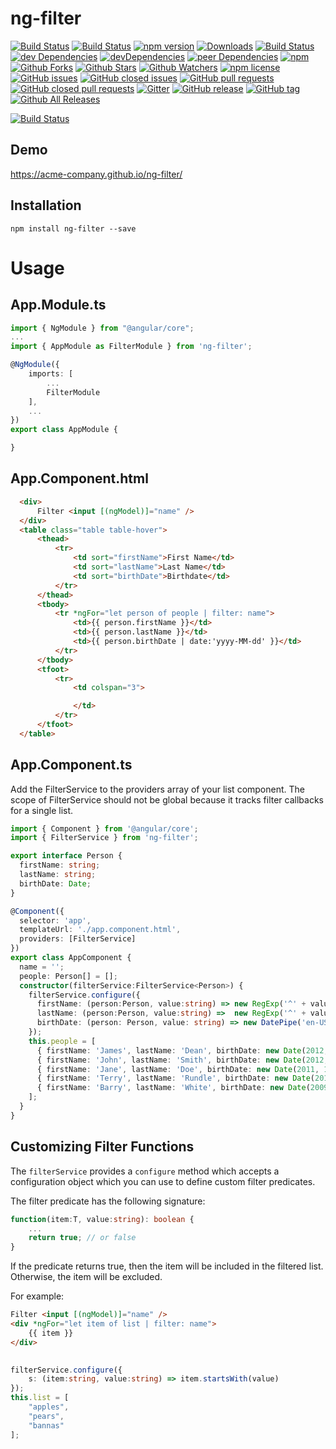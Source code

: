 # ng-filter  

[![Build Status](https://travis-ci.org/acme-company/ng-filter.svg?branch=master)](https://travis-ci.org/acme-company/ng-filter) [![Build Status](https://ci.appveyor.com/api/projects/status/2h0bkhhh1s3bi40q/branch/master?svg=true)](https://ci.appveyor.com/project/pixelbits-mk/ng-filter/branch/master) [![npm version](https://badge.fury.io/js/ng-filter.svg)](https://badge.fury.io/js/ng-filter) [![Downloads](http://img.shields.io/npm/dm/ng-filter.svg)](https://npmjs.org/package/ng-filter) [![Build Status](https://saucelabs.com/buildstatus/pixelbits-mk)](https://saucelabs.com/beta/builds/69fc3e3ba2554ec0bc418423766b381f) [![dev Dependencies](https://david-dm.org/acme-company/ng-filter.svg)](https://david-dm.org/acme-company/ng-filter) [![devDependencies](https://david-dm.org/acme-company/ng-filter/dev-status.svg)](https://david-dm.org/acme-company/ng-filter?type=dev) [![peer Dependencies](https://img.shields.io/david/peer/acme-company/ng-filter.svg)](https://github.com/acme-company/ng-filter.git) [![npm](https://img.shields.io/npm/v/ng-filter.svg)](https://www.npmjs.com/package/ng-filter)  [![Github Forks](https://img.shields.io/github/forks/acme-company/ng-filter.svg?style=social&label=Fork)](https://github.com/acme-company/ng-filter) [![Github Stars](https://img.shields.io/github/stars/acme-company/ng-filter.svg?style=social&label=Star)](https://github.com/acme-company/ng-filter) [![Github Watchers](https://img.shields.io/github/watchers/acme-company/ng-filter.svg?style=social&label=Watch)](https://github.com/acme-company/ng-filter) [![npm license](https://img.shields.io/npm/l/ng-filter.svg)](https://www.npmjs.com/package/ng-filter) [![GitHub issues](https://img.shields.io/github/issues/acme-company/ng-filter.svg)](https://github.com/acme-company/ng-filter/issues) [![GitHub closed issues](https://img.shields.io/github/issues-closed/acme-company/ng-filter.svg)](https://github.com/acme-company/ng-filter/issues?q=is%3Aissue+is%3Aclosed) [![GitHub pull requests](https://img.shields.io/github/issues-pr/acme-company/ng-filter.svg)](https://github.com/acme-company/ng-filter/pulls) [![GitHub closed pull requests](https://img.shields.io/github/issues-pr-closed/acme-company/ng-filter.svg)](https://github.com/acme-company/ng-filter/pulls?q=is%3Apr+is%3Aclosed) [![Gitter](https://badges.gitter.im/acme-company/ng-filter.svg)](https://gitter.im/acme-company/ng-filter?utm_source=badge&utm_medium=badge&utm_campaign=pr-badge&utm_content=body_badge) [![GitHub release](https://img.shields.io/github/release/acme-company/ng-filter.svg)](https://github.com/acme-company/ng-filter/releases) [![GitHub tag](https://img.shields.io/github/tag/acme-company/ng-filter.svg)](https://github.com/acme-company/ng-filter/tags) [![Github All Releases](https://img.shields.io/github/downloads/acme-company/ng-filter/total.svg)](https://github.com/acme-company/ng-filter/releases)



[![Build Status](https://saucelabs.com/browser-matrix/pixelbits-mk.svg)](https://saucelabs.com/beta/builds/69fc3e3ba2554ec0bc418423766b381f)

## Demo

https://acme-company.github.io/ng-filter/

## Installation

```
npm install ng-filter --save
```

# Usage

## App.Module.ts
```typescript
import { NgModule } from "@angular/core";
...
import { AppModule as FilterModule } from 'ng-filter';

@NgModule({
    imports: [
        ...
        FilterModule
    ],
    ...
})
export class AppModule {

}
```

## App.Component.html
```html
  <div>
      Filter <input [(ngModel)]="name" />
  </div>
  <table class="table table-hover">
      <thead>
          <tr>
              <td sort="firstName">First Name</td>
              <td sort="lastName">Last Name</td>
              <td sort="birthDate">Birthdate</td>
          </tr>
      </thead>
      <tbody>
          <tr *ngFor="let person of people | filter: name">
              <td>{{ person.firstName }}</td>
              <td>{{ person.lastName }}</td>
              <td>{{ person.birthDate | date:'yyyy-MM-dd' }}</td>
          </tr>
      </tbody>
      <tfoot>
          <tr>
              <td colspan="3">

              </td>
          </tr>
      </tfoot>
  </table>
```
## App.Component.ts
Add the FilterService to the providers array of your list component.  The scope of FilterService should not be global because it tracks filter callbacks for a single list.

```typescript
import { Component } from '@angular/core';
import { FilterService } from 'ng-filter';

export interface Person {
  firstName: string;
  lastName: string;
  birthDate: Date;
}

@Component({
  selector: 'app',
  templateUrl: './app.component.html',
  providers: [FilterService]
})
export class AppComponent {
  name = '';
  people: Person[] = [];
  constructor(filterService:FilterService<Person>) {
    filterService.configure({
      firstName: (person:Person, value:string) => new RegExp('^' + value.trim(), 'i').test(person.firstName),
      lastName: (person:Person, value:string) =>  new RegExp('^' + value.trim(), 'i').test(person.lastName),
      birthDate: (person: Person, value: string) => new DatePipe('en-US').transform(person.birthDate,'yyyy-MM-dd').startsWith(value)
    });
    this.people = [
      { firstName: 'James', lastName: 'Dean', birthDate: new Date(2012, 5, 1) },
      { firstName: 'John', lastName: 'Smith', birthDate: new Date(2012, 5, 1) },
      { firstName: 'Jane', lastName: 'Doe', birthDate: new Date(2011, 1, 1) },
      { firstName: 'Terry', lastName: 'Rundle', birthDate: new Date(2015, 6, 12) },
      { firstName: 'Barry', lastName: 'White', birthDate: new Date(2009, 3, 19) },
    ];
  }
}

```
## Customizing Filter Functions

The `filterService` provides a `configure` method which accepts a configuration object which you can use to define custom filter predicates.

The filter predicate has the following signature:

```typescript    
function(item:T, value:string): boolean {
    ...
    return true; // or false
}
```   
If the predicate returns true, then the item will be included in the filtered list. Otherwise, the item will be excluded.

For example: 

```html
Filter <input [(ngModel)]="name" />
<div *ngFor="let item of list | filter: name">
    {{ item }}
</div>
    
```

```typescript
filterService.configure({
    s: (item:string, value:string) => item.startsWith(value)
});
this.list = [
    "apples",
    "pears",
    "bannas"
];
```
